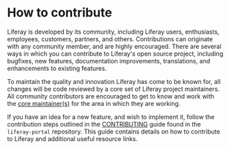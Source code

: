 # How to contribute

Liferay is developed by its community, including Liferay users, enthusiasts,
employees, customers, partners, and others. Contributions can originate with any
community member, and are highly encouraged. There are several ways in which you
can contribute to Liferay's open source project, including bugfixes, new
features, documentation improvements, translations, and enhancements to existing
features.

To maintain the quality and innovation Liferay has come to be known for, all
changes will be code reviewed by a core set of Liferay project maintainers. All
community contributors are encouraged to get to know and work with the [core
maintainer(s)](http://issues.liferay.com/browse/LPS#selectedTab=com.atlassian.jira.plugin.system.project%3Acomponents-panel)
for the area in which they are working.

If you have an idea for a new feature, and wish to implement it, follow the
contribution steps outlined in the
[CONTRIBUTING](https://github.com/liferay/liferay-portal/CONTRIBUTING.md) guide
found in the `liferay-portal` repository. This guide contains details on how to
contribute to Liferay and additional useful resource links.
